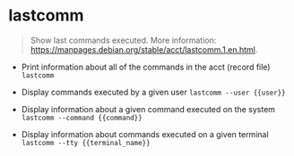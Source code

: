 # lastcomm
> Show last commands executed.
> More information: <https://manpages.debian.org/stable/acct/lastcomm.1.en.html>.

- Print information about all of the commands in the acct (record file)
`lastcomm`

- Display commands executed by a given user
`lastcomm --user {{user}}`

- Display information about a given command executed on the system
`lastcomm --command {{command}}`

- Display information about commands executed on a given terminal
`lastcomm --tty {{terminal_name}}`
